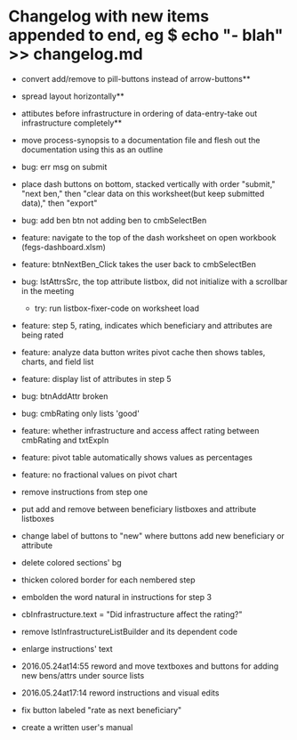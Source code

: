 # Changelog with new items appended to end, eg $ echo "- blah" >> changelog.md
- convert add/remove to pill-buttons instead of arrow-buttons**

- spread layout horizontally**

- attibutes before infrastructure in ordering of data-entry-take out infrastructure completely**

- move process-synopsis to a documentation file and flesh out the documentation using this as an outline

- bug: err msg on submit

- place dash buttons on bottom, stacked vertically with order "submit," "next ben," then "clear data on this worksheet(but keep submitted data)," then "export"

- bug: add ben btn not adding ben to cmbSelectBen

- feature: navigate to the top of the dash worksheet on open workbook (fegs-dashboard.xlsm)

- feature: btnNextBen_Click takes the user back to cmbSelectBen

- bug: lstAttrsSrc, the top attribute listbox, did not initialize with a scrollbar in the meeting
  - try: run listbox-fixer-code on worksheet load

- feature: step 5, rating, indicates which beneficiary and attributes are being rated

- feature: analyze data button writes pivot cache then shows tables, charts, and field list

- feature: display list of attributes in step 5

- bug: btnAddAttr broken

- bug: cmbRating only lists 'good'

- feature: whether infrastructure and access affect rating between cmbRating and txtExpln

- feature: pivot table automatically shows values as percentages

- feature: no fractional values on pivot chart

- remove instructions from step one

- put add and remove between beneficiary listboxes and attribute listboxes

- change label of buttons to "new" where buttons add new beneficiary or attribute 

- delete colored sections' bg

- thicken colored border for each nembered step

- embolden the word natural in instructions for step 3

- cbInfrastructure.text = "Did infrastructure affect the rating?"

- remove lstInfrastructureListBuilder and its dependent code

- enlarge instructions' text

- 2016.05.24at14:55 reword and move textboxes and buttons for adding new bens/attrs under source lists 

- 2016.05.24at17:14 reword instructions and visual edits 

- fix button labeled "rate as next beneficiary"

- create a written user's manual
